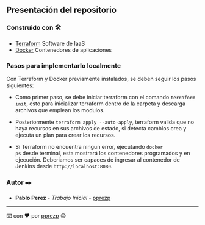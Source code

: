 ## Presentación del repositorio

### Construido con 🛠️

* [Terraform]() Software de IaaS
* [Docker]() Contenedores de aplicaciones


### Pasos para implementarlo localmente

Con Terraform y Docker previamente instalados, se deben seguir los pasos siguientes: 

* Como primer paso, se debe iniciar terraform con el comando <code>terraform init</code>, esto para inicializar terraform dentro de la carpeta y descarga archivos que emplean los modulos.

* Posteriormente <code>terraform apply --auto-apply</code>, terraform valida que no haya recursos en sus archivos de estado, si detecta cambios crea y ejecuta un plan para crear los recursos.

* Si Terraform no encuentra ningun error, ejecutando <code>docker ps</code> desde terminal, esta mostrará los contenedores programados y en ejecución. Deberiamos ser capaces de ingresar al contenedor de Jenkins desde <code>http://localhost:8080</code>.

### Autor ✒️

* **Pablo Perez** - *Trabajo Inicial* - [pprezp](https://github.com/pprezp)

---
⌨️ con ❤️ por [pprezp](https://github.com/pprezp) 😊
